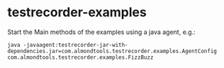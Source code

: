 testrecorder-examples
=====================

Start the Main methods of the examples using a java agent, e.g.:

`java -javaagent:testrecorder-jar-with-dependencies.jar=com.almondtools.testrecorder.examples.AgentConfig com.almondtools.testrecorder.examples.FizzBuzz`